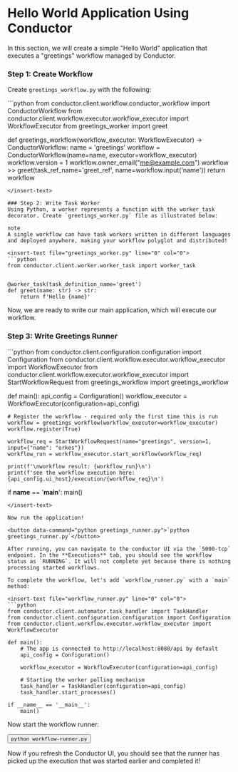 # Hello World Application Using Conductor

In this section, we will create a simple "Hello World" application that executes a "greetings" workflow managed by Conductor.

### Step 1: Create Workflow

Create `greetings_workflow.py` with the following:

<insert-text file="greetings_workflow.py" line="0" col="0">
```python
from conductor.client.workflow.conductor_workflow import ConductorWorkflow
from conductor.client.workflow.executor.workflow_executor import WorkflowExecutor
from greetings_worker import greet

def greetings_workflow(workflow_executor: WorkflowExecutor) -> ConductorWorkflow:
    name = 'greetings'
    workflow = ConductorWorkflow(name=name, executor=workflow_executor)
    workflow.version = 1
    workflow.owner_email("me@example.com")
    workflow >> greet(task_ref_name='greet_ref', name=workflow.input('name'))
    return workflow
```
</insert-text>

### Step 2: Write Task Worker
Using Python, a worker represents a function with the worker_task decorator. Create `greetings_worker.py` file as illustrated below:

note
A single workflow can have task workers written in different languages and deployed anywhere, making your workflow polyglot and distributed!

<insert-text file="greetings_worker.py" line="0" col="0">
```python
from conductor.client.worker.worker_task import worker_task


@worker_task(task_definition_name='greet')
def greet(name: str) -> str:
    return f'Hello {name}'
```
</insert-text>

Now, we are ready to write our main application, which will execute our workflow.

### Step 3: Write Greetings Runner

<insert-text file="greetings_runner.py" line="0" col="0">
```python
from conductor.client.configuration.configuration import Configuration
from conductor.client.workflow.executor.workflow_executor import WorkflowExecutor
from conductor.client.workflow.executor.workflow_executor import StartWorkflowRequest
from greetings_workflow import greetings_workflow

def main():
    api_config = Configuration()
    workflow_executor = WorkflowExecutor(configuration=api_config)

	# Register the workflow - required only the first time this is run
    workflow = greetings_workflow(workflow_executor=workflow_executor)
    workflow.register(True)

    workflow_req = StartWorkflowRequest(name="greetings", version=1, input={"name": "orkes"})
    workflow_run = workflow_executor.start_workflow(workflow_req)

    print(f'\nworkflow result: {workflow_run}\n')
    print(f'see the workflow execution here: {api_config.ui_host}/execution/{workflow_req}\n')

if __name__ == '__main__':
    main()
```
</insert-text>

Now run the application!

<button data-command="python greetings_runner.py">`python greetings_runner.py`</button>

After running, you can navigate to the conductor UI via the `5000-tcp` endpoint. In the **Executions** tab, you should see the workflow status as `RUNNING`. It will not complete yet because there is nothing processing started workflows.

To complete the workflow, let's add `workflow_runner.py` with a `main` method:

<insert-text file="workflow_runner.py" line="0" col="0">
```python
from conductor.client.automator.task_handler import TaskHandler
from conductor.client.configuration.configuration import Configuration
from conductor.client.workflow.executor.workflow_executor import WorkflowExecutor

def main():
    # The app is connected to http://localhost:8080/api by default
    api_config = Configuration()

    workflow_executor = WorkflowExecutor(configuration=api_config)

    # Starting the worker polling mechanism
    task_handler = TaskHandler(configuration=api_config)
    task_handler.start_processes()

if __name__ == '__main__':
    main()
```
</insert-text>

Now start the workflow runner:

<button data-command="python workflow_runner.py">`python workflow-runner.py`</button>

Now if you refresh the Conductor UI, you should see that the runner has picked up the execution that was started earlier and completed it!
